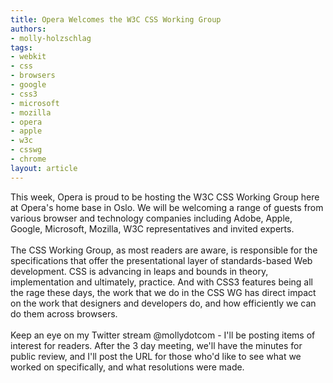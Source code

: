```yaml
---
title: Opera Welcomes the W3C CSS Working Group
authors:
- molly-holzschlag
tags:
- webkit
- css
- browsers
- google
- css3
- microsoft
- mozilla
- opera
- apple
- w3c
- csswg
- chrome
layout: article
---
```

This week, Opera is proud to be hosting the W3C CSS Working Group here at Opera&#39;s home base in Oslo. We will be welcoming a range of guests from various browser and technology companies including Adobe, Apple, Google, Microsoft, Mozilla, W3C representatives and invited experts. <br/><br/>The CSS Working Group, as most readers are aware, is responsible for the specifications that offer the presentational layer of standards-based Web development. CSS is advancing in leaps and bounds in theory, implementation and ultimately, practice. And with CSS3 features being all the rage these days, the work that we do in the CSS WG has direct impact on the work that designers and developers do, and how efficiently we can do them across browsers.<br/><br/>Keep an eye on my Twitter stream @mollydotcom - I&#39;ll be posting items of interest for readers. After the 3 day meeting, we&#39;ll have the minutes for public review, and I&#39;ll post the URL for those who&#39;d like to see what we worked on specifically, and what resolutions were made.<br/><br/>
